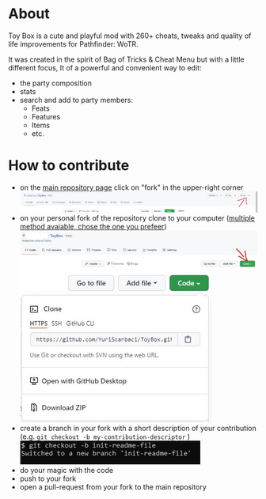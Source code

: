 # About
Toy Box is a cute and playful mod with 260+ cheats, tweaks and quality of life improvements for Pathfinder: WoTR.

It was created in the spirit of Bag of Tricks & Cheat Menu but with a little different focus, It of a powerful and convenient way to edit:
- the party composition
- stats
- search and add to party members:
  - Feats
  - Features
  - Items
  - etc.

# How to contribute

- on the [main repository page](https://github.com/cabarius/ToyBox) click on "fork" in the upper-right corner
![alt text](.\documentation-assets\github-fork.jpg "github fork button position")
- on your personal fork of the repository clone to your computer ([multiple method avaiable, chose the one you prefeer](https://docs.github.com/en/repositories/creating-and-managing-repositories/cloning-a-repository))
![alt text](.\documentation-assets\github-clone-1.jpg "github code button position")
![alt text](.\documentation-assets\github-clone-2.jpg "github code button preview")
- create a branch in your fork with a short description of your contribution (e.g. `git checkout -b my-contribution-descriptor` )
![alt text](.\documentation-assets\github-new-branch.jpg "git checkout -b example")
- do your magic with the code
- push to your fork
- open a pull-request from your fork to the main repository